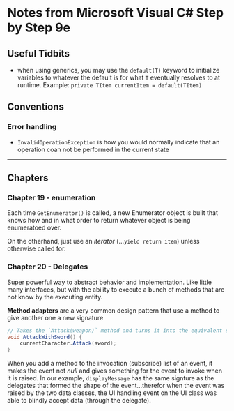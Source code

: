 # Notes from Microsoft Visual C# Step by Step 9e

## Useful Tidbits

* when using generics, you may use the `default(T)` keyword to initialize variables to whatever the default is for what `T` eventually resolves to at runtime. Example: `private TItem currentItem = default(TItem)`

## Conventions

### Error handling

* `InvalidOperationException` is how you would normally indicate that an operation coan not be performed in the current state

---

## Chapters

### Chapter 19 - enumeration

Each time `GetEnumerator()` is called, a new Enumerator object is built that knows how and in what order to return whatever object is being enumeratoed over.

On the otherhand, just use an *iterator* (...`yield return item`) unless otherwise called for.

### Chapter 20 - Delegates

Super powerful way to abstract behavior and implementation. Like little many interfaces, but with the ability to execute a bunch of methods that are not know by the executing entity.

**Method adapters** are a very common design pattern that use a method to give another one a new signature

```C#
// Takes the `Attack(weapon)` method and turns it into the equivalent sinature of `Attack()`
void AttackWithSword() {
    currentCharacter.Attack(sword);
}
```

When you add a method to the invocation (subscribe) list of an event, it makes the event not *null* and gives something for the event to invoke when it is raised. In our example, `displayMessage` has the same signture as the delegates that formed the shape of the event...therefor when the event was raised by the two data classes, the UI handling event on the UI class was able to blindly accept data (through the delegate).